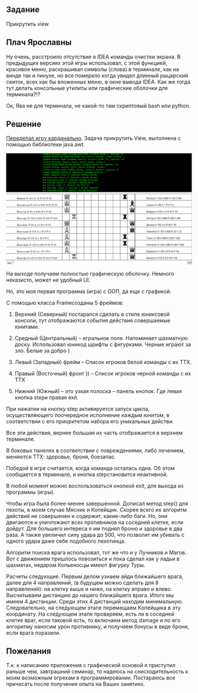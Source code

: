 ## Задание ##
Прикрутить view
## Плач Ярославны ##
Ну очень, расстроило отсутствие в IDEA команды очистки
экрана. В предыдущих версиях этой игры использовал, с этой функцией, красивое
меню, раскрашивал символы (слова) в терминале, как на винде так и линухе, но все померкло когда увидел длинный рыцарский свиток, всех как бы вложенных меню, в окне вывода IDEA. Как же тогда тут делать консольные утилиты или графические оболочки для терминала?!?

Ок, Ява не для терминала, не какой-то там скриптовый bash или python.

## Решение
[Переделал игру кардинально](https://github.com/allseenn/oop/tree/main/game). Задача прикрутить View, выполнена с помощью библиотеки java.awt.

<img src="05.png">

На выходе получаем полностью графическую оболочку. Немного неказисто, может не удобный UI.

Но, это моя первая программа (игра) с ООП, да еще с
графикой.

С помощью класса Frameсозданы 5 фреймов:

1. Верхний (Северный) постарался сделать в стиле юниксовой
   консоли, тут отображаются события действия совершаемые юнитами.

2. Средный (Центральный) – игральное поле.
   Напоминает шахматную доску. Использовал юникод шрифты с фигурками. Черные
   играют за зло. Белые за добро )
3. Левый (Западный) фрейм – Список игроков белой
   команды с их ТТХ.
4. Правый (Восточный) фронт )) – Список игроков
   черной команды с их ТТХ

5. Нижний (Южный) – это узкая полоска – панель кнопок.
   Где левая кнопка stepи правая exit.

При нажатии на кнопку step активируется запуск цикла, осуществляющего поочередное исполнение каждым юнитом, в соответствии с его приоритетом набора его уникальных действи.

Все эти действия, вернее большая их часть отображается в верхнем терминале.

В боковых панелях в соответствии с повреждениями, либо лечением, меняются ТТХ: здоровье, броня, боезапас.

Победой в игре считается, когда команда осталась одна. Об этом сообщается в терминале, и кнопка stepстановится неактивной.

В любой момент можно воспользоваться кнопкой exit, для выхода из программы (игры).

Чтобы игра была более-менее завершенной. Дописал метод step() для пехоты, в моем случае Мясник и Копейщик. Скорее всего их алгоритм действий не совершенен и содержит, какие-либо баги. Но, они двигаются и уничтожают всех противников на соседней клетке, если дойдут. Для большего интереса я им поднял броню и здоровье в два раза. А также увеличил силу удара до 500, что позволит им убивать с одного удара даже себе подобного пехотинца.

Алгоритм поиска врага использовал, тот же что и у Лучников и Магов. Вот с движением пришлось повозиться и пока сделал как у ладьи в шахматах, недаром Копьеносцы имеют фигурку Туры.

Расчеты следующие. Первым делом узнаем айди ближайшего врага, далее для  4 направлений, (в будущем можно сделать для 8 направлений): на клетку выше и ниже, на клетку вправо и влево. Высчитываем дистанцию до нашего ближайшего врага. Итого мы имеем 4 дистанции. Среди этих 4 дистанций находим минимальную. Следовательно, на следующем этапе перемещаем Копейщика в эту координату. На следующем этапе проверяем, есть ли в соседней клетке враг, если таковой есть, то включаем метод damage и по его алгоритму наносим урон противнику, и получаем бонусы в виде брони, если врага поразили.

## Пожелания
Т.к. к написанию приложения с графической основой я приступил раньше чем, завтрашний семинар, то надеюсь на снисходительность к моим возможным огрехам в программировании. Постараюсь все причесать после получения опыта на Ваших занятиях.
